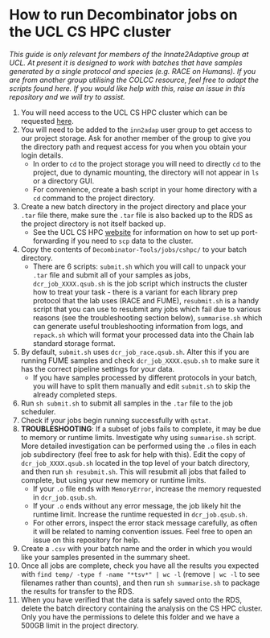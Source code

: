 # How to run Decombinator jobs on the UCL CS HPC cluster

*This guide is only relevant for members of the Innate2Adaptive group at UCL. At present it is designed to work with batches that have samples generated by a single protocol and species (e.g. RACE on Humans). If you are from another group utilising the COLCC resource, feel free to adapt the scripts found here. If you would like help with this, raise an issue in this repository and we will try to assist.*

1. You will need access to the UCL CS HPC cluster which can be requested [here](https://hpc.cs.ucl.ac.uk/account-form/).
2. You will need to be added to the `inn2adap` user group to get access to our project storage. Ask for another member of the group to give you the directory path and request access for you when you obtain your login details.
    - In order to `cd` to the project storage you will need to directly `cd` to the project, due to dynamic mounting, the directory will not appear in `ls` or a directory GUI.
    - For convenience, create a bash script in your home directory with a `cd` command to the project directory.
3. Create a new batch directory in the project directory and place your `.tar` file there, make sure the `.tar` file is also backed up to the RDS as the project directory is not itself backed up.
    - See the UCL CS HPC [website](https://hpc.cs.ucl.ac.uk/ssh-scp/) for information on how to set up port-forwarding if you need to `scp` data to the cluster.
4. Copy the contents of `Decombinator-Tools/jobs/cshpc/` to your batch directory.
    - There are 6 scripts: `submit.sh` which you will call to unpack your `.tar` file and submit all of your samples as jobs, `dcr_job_XXXX.qsub.sh` is the job script which instructs the cluster how to treat your task - there is a variant for each library prep protocol that the lab uses (RACE and FUME), `resubmit.sh` is a handy script that you can use to resubmit any jobs which fail due to various reasons (see the troubleshooting section below), `summarise.sh` which can generate useful troubleshooting information from logs, and `repack.sh` which will format your processed data into the Chain lab standard storage format.
5. By default, `submit.sh` uses `dcr_job_race.qsub.sh`. Alter this if you are running FUME samples and check `dcr_job_XXXX.qsub.sh` to make sure it has the correct pipeline settings for your data.
    - If you have samples processed by different protocols in your batch, you will have to split them manually and edit `submit.sh` to skip the already completed steps.
6. Run `sh submit.sh` to submit all samples in the `.tar` file to the job scheduler.
7. Check if your jobs begin running successfully with `qstat`.
8. **TROUBLESHOOTING**: If a subset of jobs fails to complete, it may be due to memory or runtime limits. Investigate why using `summarise.sh` script. More detailed investigation can be performed using the `.o` files in each job subdirectory (feel free to ask for help with this). Edit the copy of `dcr_job_XXXX.qsub.sh` located in the top level of your batch directory, and then run `sh resubmit.sh`. This will resubmit all jobs that failed to complete, but using your new memory or runtime limits.
    - If your `.o` file ends with `MemoryError`, increase the memory requested in `dcr_job.qsub.sh`.
    - If your `.o` ends without any error message, the job likely hit the runtime limit. Increase the runtime requested in `dcr_job.qsub.sh`.
    - For other errors, inspect the error stack message carefully, as often it will be related to naming convention issues. Feel free to open an issue on this repository for help.
9. Create a `.csv` with your batch name and the order in which you would like your samples presented in the summary sheet.
10. Once all jobs are complete, check you have all the results you expected with `find temp/ -type f -name "*tsv*" | wc -l` (remove `| wc -l` to see filenames rather than counts), and then run `sh summarise.sh` to package the results for transfer to the RDS.
11. When you have verified that the data is safely saved onto the RDS, delete the batch directory containing the analysis on the CS HPC cluster. Only you have the permissions to delete this folder and we have a 500GB limit in the project directory.

